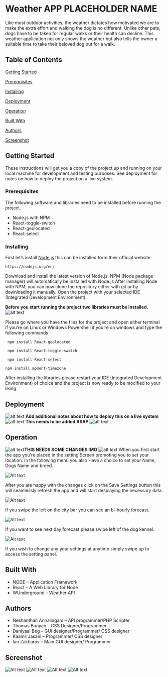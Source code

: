 # Weather APP PLACEHOLDER NAME
Like most outdoor activities, the weather dictates how motivated we are to make the extra effort and walking the dog is no different.
Unlike other pets, dogs have to be taken for regular walks or their health can decline.
This weather application not only shows the weather but also tells the owner a suitable time to take their beloved dog out for a walk.


## Table of Contents
[Getting Started](https://github.research.its.qmul.ac.uk/ec16492/WeatherApp/tree/GUI#getting-started)

[Prerequisites](https://github.research.its.qmul.ac.uk/ec16492/WeatherApp/tree/GUI#prerequisites)

[Installing](https://github.research.its.qmul.ac.uk/ec16492/WeatherApp/tree/GUI#installing)

[Deployment](https://github.research.its.qmul.ac.uk/ec16492/WeatherApp/tree/GUI#deployment)

[Operation](https://github.research.its.qmul.ac.uk/ec16492/WeatherApp/tree/GUI#operation)

[Built With](https://github.research.its.qmul.ac.uk/ec16492/WeatherApp/tree/GUI#getting-started)

[Authors](https://github.research.its.qmul.ac.uk/ec16492/WeatherApp/tree/GUI#authors)

[Screenshot](https://github.research.its.qmul.ac.uk/ec16492/WeatherApp/tree/GUI#screenshot)




## Getting Started
These instructions will get you a copy of the project up and running on your local machine for development and testing purposes.
See deployment for notes on how to deploy the project on a live system.

### Prerequisites
The following software and libraries need to be installed before running the project.
*	Node.js with NPM
*	React-toggle-switch
*	React-geolocated
*   React-select

### Installing
First let’s install [Node.js](https://nodejs.org/en/) this can be installed form their official website

``https://nodejs.org/en/``

Download and install the latest version of Node.js. NPM (Node package manager) will automatically be installed with Node.js
After installing Node with NPM, you can now clone the repository either with git or by downloading it manually.
Open the project with your selected IDE (Integrated Development Environment).

**Before you start running the project two libraries must be installed.** ![alt text](https://i.imgur.com/lEzdWWo.png "!!" )


Please go where you have the files for the project and open either terminal if you’re on Linux or Windows Powershell if you’re on windows and type the following commands

`` npm install React-geolocated``

`` npm install React-toggle-switch``

`` npm install React-select``

`` npm install moment-timezone ``

After installing the libraries please restart your IDE (Integrated Development Environment) of choice and the project is now ready to be modified to your liking.

## Deployment
![alt text](https://i.imgur.com/lEzdWWo.png "!!" )
**Add additional notes about how to deploy this on a live system**
![alt text](https://i.imgur.com/lEzdWWo.png "!!" )
**This needs to be added ASAP**
![alt text](https://i.imgur.com/lEzdWWo.png "!!" )
## Operation
![alt text](https://i.imgur.com/lEzdWWo.png "!!" )**THIS NEEDS SOME CHANGES IMO** ![alt text](https://emojipedia-us.s3.amazonaws.com/thumbs/120/microsoft/106/heavy-exclamation-mark-symbol_2757.png "!!" )
When you first start the app you're placed in the setting Screen promoting you to set your location. 
In the following menu you also Have a choice to set your Name, Dogs Name and breed. 

![Alt text](https://i.imgur.com/0XNbTUP.png "Guide Image 1")

After you are happy with the changes click on the Save Settings button this will seamlessly refresh the app and will start desplaying the 
necessary data. 

![Alt text](https://i.imgur.com/owgOZIg.png "Guide Image 2")

If you swipe the left on the city bar you can see an bi-hourly forecast. 

![Alt text](https://i.imgur.com/rLhQlhY.png "Guide Image 3")

If you want to see next day forecast please swipe left of the dog kennel.

![Alt text](https://i.imgur.com/jScNuCo.png "Guide Image 4")

If you wish to change any your settings at anytime simply swipe up to access the setting panel. 

## Built With

*	NODE – Application Framework
*	React – A Web Library for Node
*	WUnderground – Weather API

## Authors
*	Neshanthan Annalingam – API programmer/PHP Scripter
*	Thomas Bunyan – CSS Designer/Programmer
*	Daniyaal Beg –  GUI designer/Programmer/ CSS designer
*	Kaamil Jasani – Programmer/ CSS designer
*	Ian Zakharov –  Main GUI designer/ Programmer


## Screenshot
![Alt text](https://i.imgur.com/owgOZIg.png "Test Gif one")
![Alt text](https://i.imgur.com/jScNuCo.png "Test Different sizes PRI")
![Alt text](https://i.imgur.com/KMFx7NR.png "Test Different size Tri")
![Alt text](https://i.imgur.com/MTgARKf.png "Test Different size TET")

